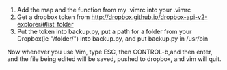 1. Add the map and the function from my .vimrc into your .vimrc
2. Get a dropbox token from http://dropbox.github.io/dropbox-api-v2-explorer/#list_folder 
3. Put the token into backup.py, put a path for a folder from your Dropbox(ie "/folder/") into backup.py, and put backup.py in /usr/bin

Now whenever you use Vim, type ESC, then CONTROL-b,and then enter,
and the file being edited will be saved, pushed to dropbox, and vim will quit.
